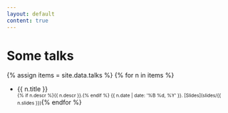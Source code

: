 ```yaml
---
layout: default
content: true
---
```


# Some talks

{% assign items = site.data.talks %}
{% for n in items %}
- {{ n.title }}
  <span markdown="1" style="font-size:.75em"><br/>{% if n.descr %}{{ n.descr }}.{% endif %} {{ n.date  | date: '%B %d, %Y' }}. [Slides](slides/{{ n.slides }})</span>{% endfor %}

